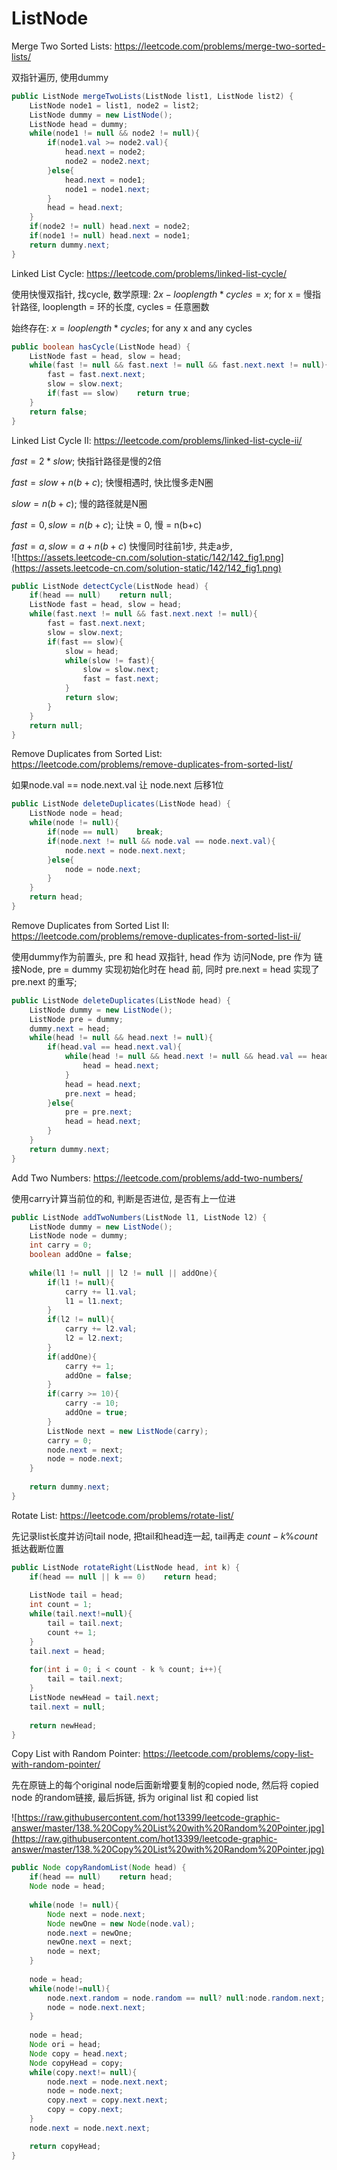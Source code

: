 # ListNode

Merge Two Sorted Lists: https://leetcode.com/problems/merge-two-sorted-lists/

双指针遍历, 使用dummy

```java
public ListNode mergeTwoLists(ListNode list1, ListNode list2) {
    ListNode node1 = list1, node2 = list2;
    ListNode dummy = new ListNode();
    ListNode head = dummy;
    while(node1 != null && node2 != null){
        if(node1.val >= node2.val){
            head.next = node2;
            node2 = node2.next;
        }else{
            head.next = node1;
            node1 = node1.next;
        }
        head = head.next;
    }
    if(node2 != null) head.next = node2;
    if(node1 != null) head.next = node1;
    return dummy.next;
}
```

Linked List Cycle: https://leetcode.com/problems/linked-list-cycle/

使用快慢双指针, 找cycle, 数学原理: $2x - looplength * cycles = x;$ for x = 慢指针路径, looplength = 环的长度, cycles = 任意圈数

始终存在: $x = looplength * cycles;$ for any x and any cycles

```java
public boolean hasCycle(ListNode head) {
    ListNode fast = head, slow = head;
    while(fast != null && fast.next != null && fast.next.next != null){
        fast = fast.next.next;
        slow = slow.next;
        if(fast == slow)    return true;
    }
    return false;
}
```

Linked List Cycle II: https://leetcode.com/problems/linked-list-cycle-ii/

$fast = 2 * slow;$ 快指针路径是慢的2倍

$fast = slow + n(b+c);$ 快慢相遇时, 快比慢多走N圈

$slow = n(b+c);$ 慢的路径就是N圈

$fast = 0, slow = n(b+c);$ 让快 = 0, 慢 = n(b+c)

$fast = a, slow = a + n(b+c)$ 快慢同时往前1步, 共走a步,  
![https://assets.leetcode-cn.com/solution-static/142/142_fig1.png](https://assets.leetcode-cn.com/solution-static/142/142_fig1.png)

```java
public ListNode detectCycle(ListNode head) {
    if(head == null)    return null;
    ListNode fast = head, slow = head;
    while(fast.next != null && fast.next.next != null){
        fast = fast.next.next;
        slow = slow.next;
        if(fast == slow){
            slow = head;
            while(slow != fast){
                slow = slow.next;
                fast = fast.next;
            }
            return slow;
        }
    }
    return null;
}
```

Remove Duplicates from Sorted List: https://leetcode.com/problems/remove-duplicates-from-sorted-list/

如果node.val == node.next.val 让 node.next 后移1位

```java
public ListNode deleteDuplicates(ListNode head) {
    ListNode node = head;
    while(node != null){
        if(node == null)    break;
        if(node.next != null && node.val == node.next.val){
            node.next = node.next.next;
        }else{
            node = node.next;
        }
    }
    return head;
}
```

Remove Duplicates from Sorted List II: https://leetcode.com/problems/remove-duplicates-from-sorted-list-ii/

使用dummy作为前置头, pre 和 head 双指针, head 作为 访问Node, pre 作为 链接Node, pre = dummy 实现初始化时在 head 前, 同时 pre.next = head 实现了 pre.next 的重写; 

```java
public ListNode deleteDuplicates(ListNode head) {
    ListNode dummy = new ListNode();
    ListNode pre = dummy;
    dummy.next = head;
    while(head != null && head.next != null){
        if(head.val == head.next.val){
            while(head != null && head.next != null && head.val == head.next.val){
                head = head.next;
            }
            head = head.next;
            pre.next = head;
        }else{
            pre = pre.next;
            head = head.next;
        }
    }
    return dummy.next;
}
```

Add Two Numbers: https://leetcode.com/problems/add-two-numbers/

使用carry计算当前位的和, 判断是否进位, 是否有上一位进

```java
public ListNode addTwoNumbers(ListNode l1, ListNode l2) {
    ListNode dummy = new ListNode();
    ListNode node = dummy;
    int carry = 0;
    boolean addOne = false;
    
    while(l1 != null || l2 != null || addOne){
        if(l1 != null){
            carry += l1.val;
            l1 = l1.next;
        }
        if(l2 != null){
            carry += l2.val;
            l2 = l2.next;
        }
        if(addOne){
            carry += 1;
            addOne = false;
        }
        if(carry >= 10){
            carry -= 10;
            addOne = true;
        }
        ListNode next = new ListNode(carry);
        carry = 0;
        node.next = next;
        node = node.next;
    }
    
    return dummy.next;
}
```

Rotate List:  https://leetcode.com/problems/rotate-list/

先记录list长度并访问tail node, 把tail和head连一起, tail再走 $count - k \% count$ 抵达截断位置

```java
public ListNode rotateRight(ListNode head, int k) {
    if(head == null || k == 0)    return head;
    
    ListNode tail = head;
    int count = 1;
    while(tail.next!=null){
        tail = tail.next;
        count += 1;
    }
    tail.next = head;
    
    for(int i = 0; i < count - k % count; i++){
        tail = tail.next;
    }
    ListNode newHead = tail.next;
    tail.next = null;
    
    return newHead;
}
```

Copy List with Random Pointer: https://leetcode.com/problems/copy-list-with-random-pointer/

先在原链上的每个original node后面新增要复制的copied node, 然后将 copied node 的random链接, 最后拆链, 拆为 original list 和 copied list

![https://raw.githubusercontent.com/hot13399/leetcode-graphic-answer/master/138.%20Copy%20List%20with%20Random%20Pointer.jpg](https://raw.githubusercontent.com/hot13399/leetcode-graphic-answer/master/138.%20Copy%20List%20with%20Random%20Pointer.jpg)

```java
public Node copyRandomList(Node head) {
    if(head == null)    return head;
    Node node = head;
    
    while(node != null){
        Node next = node.next;
        Node newOne = new Node(node.val);
        node.next = newOne;
        newOne.next = next;
        node = next;
    }
    
    node = head;
    while(node!=null){
        node.next.random = node.random == null? null:node.random.next;
        node = node.next.next;
    }
    
    node = head;
    Node ori = head;
    Node copy = head.next;
    Node copyHead = copy;
    while(copy.next!= null){
        node.next = node.next.next;
        node = node.next;
        copy.next = copy.next.next;
        copy = copy.next;
    }
    node.next = node.next.next;

    return copyHead;
}
```
